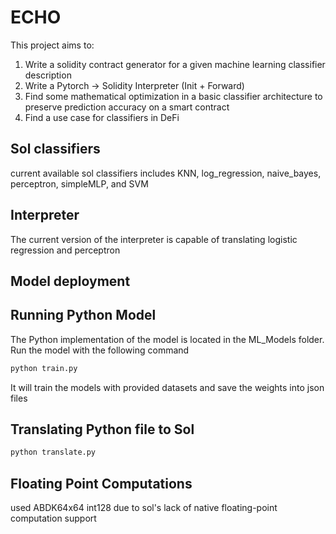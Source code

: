 # ECHO
This project aims to:
1. Write a solidity contract generator for a given machine learning classifier description
2. Write a Pytorch -> Solidity Interpreter (Init + Forward)
3. Find some mathematical optimization in a basic classifier architecture to preserve prediction accuracy on a smart contract
4. Find a use case for classifiers in DeFi

## Sol classifiers
current available sol classifiers includes KNN, log_regression, naive_bayes, perceptron, simpleMLP, and SVM

## Interpreter 
The current version of the interpreter is capable of translating logistic regression and perceptron 

## Model deployment 

## Running Python Model
The Python implementation of the model is located in the ML_Models folder. Run the model with the following command
```bash
python train.py
```
It will train the models with provided datasets and save the weights into json files

## Translating Python file to Sol
```bash
python translate.py
```

## Floating Point Computations
used ABDK64x64 int128 due to sol's lack of native floating-point computation support 
